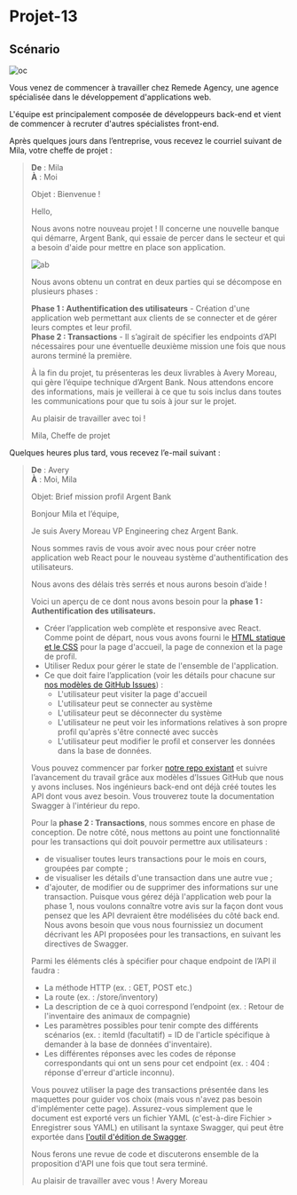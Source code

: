 # Projet-13

## Scénario

![oc](https://user.oc-static.com/upload/2023/10/10/16969371520395_Section%20mission.png)
  
Vous venez de commencer à travailler chez Remede Agency, une agence spécialisée dans le développement d'applications web.
  
L'équipe est principalement composée de développeurs back-end et vient de commencer à recruter d'autres spécialistes front-end. 
  
Après quelques jours dans l’entreprise, vous recevez le courriel suivant de Mila, votre cheffe de projet :
  
> **De** : Mila  
> **À** : Moi
>
> Objet : Bienvenue !
>
> Hello,
> 
> Nous avons notre nouveau projet ! Il concerne une nouvelle banque qui démarre, Argent Bank, qui essaie de percer dans le secteur et qui a besoin d'aide pour mettre en place son application.
>
> 
>
> ![ab](https://user.oc-static.com/upload/2023/12/28/17037832302526_Capture%20d%E2%80%99e%CC%81cran%202023-12-28%20a%CC%80%2018.07.01.png)
> 
> Nous avons obtenu un contrat en deux parties qui se décompose en plusieurs phases :
> 
> **Phase 1 : Authentification des utilisateurs** - Création d'une application web permettant aux clients de se connecter et de gérer leurs comptes et leur profil.  
> **Phase 2 : Transactions** - Il s’agirait de spécifier les endpoints d’API nécessaires pour une éventuelle deuxième mission une fois que nous aurons terminé la première.
>
> À la fin du projet, tu présenteras les deux livrables à Avery Moreau, qui gère l’équipe technique d’Argent Bank.
> Nous attendons encore des informations, mais je veillerai à ce que tu sois inclus dans toutes les communications pour que tu sois à jour sur le projet.
> 
> Au plaisir de travailler avec toi !
>
> Mila, Cheffe de projet
  
Quelques heures plus tard, vous recevez l’e-mail suivant :
  
> **De** : Avery  
> **À** : Moi, Mila
>
> Objet: Brief mission profil Argent Bank
> 
> Bonjour Mila et l’équipe,
> 
> Je suis Avery Moreau VP Engineering chez Argent Bank.
> 
> Nous sommes ravis de vous avoir avec nous pour créer notre application web React pour le nouveau système d'authentification des utilisateurs.
> 
> Nous avons des délais très serrés et nous aurons besoin d’aide !
>
> Voici un aperçu de ce dont nous avons besoin pour la **phase 1 : Authentification des utilisateurs.**
> 
> + Créer l’application web complète et responsive avec React. Comme point de départ, nous vous avons fourni le [HTML statique et le CSS](https://github.com/OpenClassrooms-Student-Center/Project-10-Bank-API/tree/master/designs) pour la page d'accueil, la page de connexion et la page de profil.
> + Utiliser Redux pour gérer le state de l'ensemble de l'application.
> + Ce que doit faire l’application (voir les détails pour chacune sur [nos modèles de GitHub Issues](https://github.com/OpenClassrooms-Student-Center/Project-10-Bank-API/tree/master/.github/ISSUE_TEMPLATE)) :
>   - L'utilisateur peut visiter la page d'accueil
>   - L'utilisateur peut se connecter au système
>   - L'utilisateur peut se déconnecter du système
>   - L'utilisateur ne peut voir les informations relatives à son propre profil qu'après s'être connecté avec succès
>   - L'utilisateur peut modifier le profil et conserver les données dans la base de données. 
> 
> Vous pouvez commencer par forker [notre repo existant](https://github.com/OpenClassrooms-Student-Center/Project-10-Bank-API) et suivre l’avancement du travail grâce aux modèles d’Issues GitHub que nous y avons incluses.
> Nos ingénieurs back-end ont déjà créé toutes les API dont vous avez besoin. Vous trouverez toute la documentation Swagger à l'intérieur du repo.
> 
> Pour la **phase 2 : Transactions**, nous sommes encore en phase de conception. De notre côté, nous mettons au point une fonctionnalité pour les transactions qui doit pouvoir permettre aux utilisateurs :
> 
> + de visualiser toutes leurs transactions pour le mois en cours, groupées par compte ;
> + de visualiser les détails d'une transaction dans une autre vue ;
> + d'ajouter, de modifier ou de supprimer des informations sur une transaction.
> Puisque vous gérez déjà l'application web pour la phase 1, nous voulons connaître votre avis sur la façon dont vous pensez que les API devraient être modélisées du côté back end. Nous avons besoin que vous nous fournissiez un document décrivant les API proposées pour les transactions, en suivant les directives de Swagger. 
>
>  Parmi les éléments clés à spécifier pour chaque endpoint de l’API il faudra :
> + La méthode HTTP (ex. : GET, POST etc.)
> + La route (ex. : /store/inventory)
> + La description de ce à quoi correspond l’endpoint (ex. : Retour de l'inventaire des animaux de compagnie)
> + Les paramètres possibles pour tenir compte des différents scénarios (ex. : itemId (facultatif) = ID de l'article spécifique à demander à la base de données d'inventaire).
> + Les différentes réponses avec les codes de réponse correspondants qui ont un sens pour cet endpoint (ex. : 404 : réponse d'erreur d'article inconnu).
>
> Vous pouvez utiliser la page des transactions présentée dans les maquettes pour guider vos choix (mais vous n'avez pas besoin d'implémenter cette page). Assurez-vous simplement que le document est exporté vers un fichier YAML (c'est-à-dire Fichier > Enregistrer sous YAML) en utilisant la syntaxe Swagger, qui peut être exportée dans [l'outil d'édition de Swagger](https://editor.swagger.io/).
> 
> Nous ferons une revue de code et discuterons ensemble de la proposition d'API une fois que tout sera terminé.
>
> Au plaisir de travailler avec vous !
> Avery Moreau
